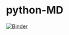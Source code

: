 # python-MD
[![Binder](http://mybinder.org/badge.svg)](http://mybinder.org:/repo/tobiasle/python-md)

